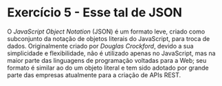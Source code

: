 # Exercício 5 - Esse tal de JSON

O _JavaScript Object Notation_ (JSON) é um formato leve, criado como subconjunto da notação de objetos literais do JavaScript, para troca de dados. Originalmente criado por _Douglas Crockford_, devido a sua simplicidade e flexibilidade, não é utilizado apenas no JavaScript, mas na maior parte das linguagens de programação voltadas para a Web; seu formato é similar ao do um objeto literal e tem sido adotado por grande parte das empresas atualmente para a criação de APIs REST.